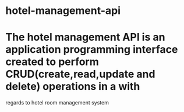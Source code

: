 # hotel-management-api
# The hotel management API is an application programming interface created to perform CRUD(create,read,update and delete) operations in a with 
regards to hotel room management system
